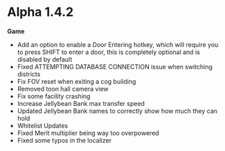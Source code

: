 Alpha 1.4.2
=======
**Game**
- Add an option to enable a Door Entering hotkey, which will require you to press SHIFT to enter a door, this is completely optional and is disabled by default
- Fixed ATTEMPTING DATABASE CONNECTION issue when switching districts
- Fix FOV reset when exiting a cog building
- Removed toon hall camera view
- Fix some facility crashing
- Increase Jellybean Bank max transfer speed
- Updated Jellybean Bank names to correctly show how much they can hold
- Whitelist Updates
- Fixed Merit multiplier being way too overpowered
- Fixed some typos in the localizer
